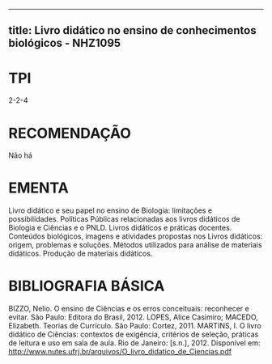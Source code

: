 
---
title: Livro didático no ensino de conhecimentos biológicos - NHZ1095 
---

# TPI

2-2-4

# RECOMENDAÇÃO

Não há

# EMENTA

Livro didático e seu papel no ensino de Biologia: limitações e possibilidades. Políticas Públicas relacionadas aos livros didáticos de Biologia e Ciências e o PNLD. Livros didáticos e práticas docentes. Conteúdos biológicos, imagens e atividades propostas nos Livros didáticos: origem, problemas e soluções. Métodos utilizados para análise de materiais didáticos. Produção de materiais didáticos. 

# BIBLIOGRAFIA BÁSICA

BIZZO, Nelio. O ensino de Ciências e os erros conceituais: reconhecer e evitar. São Paulo: Editora do Brasil, 2012. 
LOPES, Alice Casimiro; MACEDO, Elizabeth. Teorias de Currículo. São Paulo: Cortez, 2011. 
MARTINS, I. O livro didático de Ciências: contextos de exigência, critérios de seleção, práticas de leitura e uso em sala de aula. Rio de Janeiro: [s.n.], 2012. Disponível em: <http://www.nutes.ufrj.br/arquivos/O_livro_didatico_de_Ciencias.pdf>
        